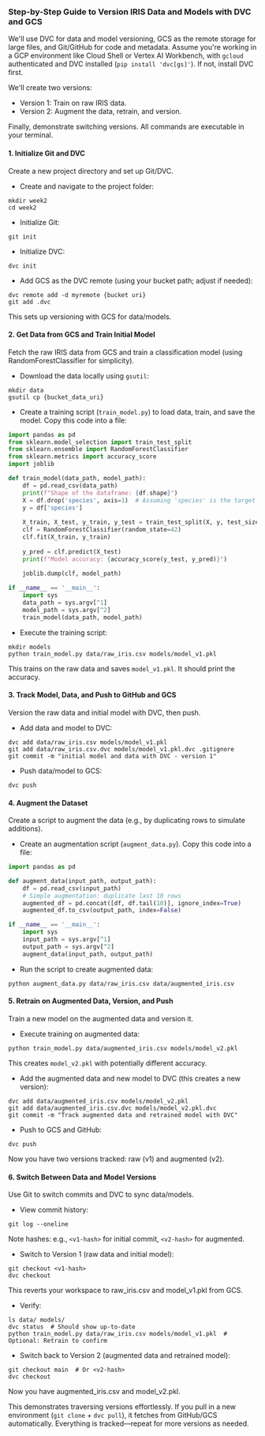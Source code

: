 
### Step-by-Step Guide to Version IRIS Data and Models with DVC and GCS

We'll use DVC for data and model versioning, GCS as the remote storage for large files, and Git/GitHub for code and metadata. Assume you're working in a GCP environment like Cloud Shell or Vertex AI Workbench, with `gcloud` authenticated and DVC installed (`pip install 'dvc[gs]'`). If not, install DVC first.

We'll create two versions:

- Version 1: Train on raw IRIS data.
- Version 2: Augment the data, retrain, and version.

Finally, demonstrate switching versions. All commands are executable in your terminal.

#### 1. Initialize Git and DVC

Create a new project directory and set up Git/DVC.

- Create and navigate to the project folder:

```
mkdir week2
cd week2
```

- Initialize Git:

```
git init
```

- Initialize DVC:

```
dvc init
```

- Add GCS as the DVC remote (using your bucket path; adjust if needed):

```
dvc remote add -d myremote {bucket uri}
git add .dvc
```


This sets up versioning with GCS for data/models.

#### 2. Get Data from GCS and Train Initial Model

Fetch the raw IRIS data from GCS and train a classification model (using RandomForestClassifier for simplicity).

- Download the data locally using `gsutil`:

```
mkdir data
gsutil cp {bucket_data_uri}
```

- Create a training script (`train_model.py`) to load data, train, and save the model. Copy this code into a file:

```python
import pandas as pd
from sklearn.model_selection import train_test_split
from sklearn.ensemble import RandomForestClassifier
from sklearn.metrics import accuracy_score
import joblib

def train_model(data_path, model_path):
    df = pd.read_csv(data_path)
    print(f"Shape of the dataframe: {df.shape}")
    X = df.drop('species', axis=1)  # Assuming 'species' is the target column
    y = df['species']
    
    X_train, X_test, y_train, y_test = train_test_split(X, y, test_size=0.2, random_state=42)
    clf = RandomForestClassifier(random_state=42)
    clf.fit(X_train, y_train)
    
    y_pred = clf.predict(X_test)
    print(f"Model accuracy: {accuracy_score(y_test, y_pred)}")
    
    joblib.dump(clf, model_path)

if __name__ == '__main__':
    import sys
    data_path = sys.argv[^1]
    model_path = sys.argv[^2]
    train_model(data_path, model_path)
```

- Execute the training script:

```
mkdir models
python train_model.py data/raw_iris.csv models/model_v1.pkl
```

This trains on the raw data and saves `model_v1.pkl`. It should print the accuracy.


#### 3. Track Model, Data, and Push to GitHub and GCS

Version the raw data and initial model with DVC, then push.

- Add data and model to DVC:

```
dvc add data/raw_iris.csv models/model_v1.pkl
git add data/raw_iris.csv.dvc models/model_v1.pkl.dvc .gitignore
git commit -m "initial model and data with DVC - version 1"
```

- Push data/model to GCS:

```
dvc push
```




#### 4. Augment the Dataset

Create a script to augment the data (e.g., by duplicating rows to simulate additions).

- Create an augmentation script (`augment_data.py`). Copy this code into a file:

```python
import pandas as pd

def augment_data(input_path, output_path):
    df = pd.read_csv(input_path)
    # Simple augmentation: duplicate last 10 rows
    augmented_df = pd.concat([df, df.tail(10)], ignore_index=True)
    augmented_df.to_csv(output_path, index=False)

if __name__ == '__main__':
    import sys
    input_path = sys.argv[^1]
    output_path = sys.argv[^2]
    augment_data(input_path, output_path)
```

- Run the script to create augmented data:

```
python augment_data.py data/raw_iris.csv data/augmented_iris.csv
```


#### 5. Retrain on Augmented Data, Version, and Push

Train a new model on the augmented data and version it.

- Execute training on augmented data:

```
python train_model.py data/augmented_iris.csv models/model_v2.pkl
```

This creates `model_v2.pkl` with potentially different accuracy.
- Add the augmented data and new model to DVC (this creates a new version):

```
dvc add data/augmented_iris.csv models/model_v2.pkl
git add data/augmented_iris.csv.dvc models/model_v2.pkl.dvc
git commit -m "Track augmented data and retrained model with DVC"
```

- Push to GCS and GitHub:

```
dvc push
```


Now you have two versions tracked: raw (v1) and augmented (v2).

#### 6. Switch Between Data and Model Versions

Use Git to switch commits and DVC to sync data/models.

- View commit history:

```
git log --oneline
```

Note hashes: e.g., `<v1-hash>` for initial commit, `<v2-hash>` for augmented.
- Switch to Version 1 (raw data and initial model):

```
git checkout <v1-hash>
dvc checkout
```

This reverts your workspace to raw_iris.csv and model_v1.pkl from GCS.
- Verify:

```
ls data/ models/
dvc status  # Should show up-to-date
python train_model.py data/raw_iris.csv models/model_v1.pkl  # Optional: Retrain to confirm
```

- Switch back to Version 2 (augmented data and retrained model):

```
git checkout main  # Or <v2-hash>
dvc checkout
```

Now you have augmented_iris.csv and model_v2.pkl.

This demonstrates traversing versions effortlessly. If you pull in a new environment (`git clone` + `dvc pull`), it fetches from GitHub/GCS automatically. Everything is tracked—repeat for more versions as needed.

